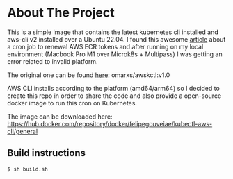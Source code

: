 <!-- ABOUT THE PROJECT -->
# About The Project

This is a simple image that contains the latest kubernetes cli installed and aws-cli v2 installed over a Ubuntu 22.04.
I found this awesome <a href="https://linuxhandbook.com/auto-update-aws-ecr-token-kubernetes/" target=blank>article</a> about a cron job to renewal AWS ECR tokens and after running on my local environment (Macbook Pro M1 over Microk8s + Multipass) I was getting an error related to invalid platform.

The original one can be found <a href="https://hub.docker.com/r/omarxs/awskctl" target="blank">here</a>: omarxs/awskctl:v1.0

AWS CLI installs according to the platform (amd64/arm64) so I decided to create this repo in order to share the code and also provide a open-source docker image to run this cron on Kubernetes.

The image can be downloaded here: https://hub.docker.com/repository/docker/felipegouveiae/kubectl-aws-cli/general

## Build instructions

`
$ sh build.sh
`